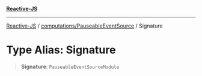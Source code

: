 [**Reactive-JS**](../../../README.md)

***

[Reactive-JS](../../../README.md) / [computations/PauseableEventSource](../README.md) / Signature

# Type Alias: Signature

> **Signature**: `PauseableEventSourceModule`
